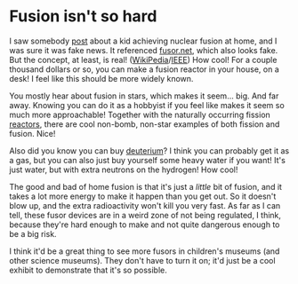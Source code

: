 # Fusion isn't so hard

I saw somebody [post][] about a kid achieving nuclear fusion at home,
and I was sure it was fake news. It referenced [fusor.net][], which
also looks fake. But the concept, at least, is real!
([WikiPedia][]/[IEEE][]) How cool! For a couple thousand dollars or
so, you can make a fusion reactor in your house, on a desk! I feel
like this should be more widely known.

[post]: https://www.guinnessworldrecords.com/amp/news/2020/10/middle-school-student-achieved-nuclear-fusion-in-his-family-playroom-631163
[fusor.net]: https://fusor.net/
[WikiPedia]: https://en.wikipedia.org/wiki/Fusor
[IEEE]: https://spectrum.ieee.org/energy/nuclear/fusion-on-a-budget

You mostly hear about fusion in stars, which makes it seem... big. And
far away. Knowing you can do it as a hobbyist if you feel like makes
it seem so much more approachable! Together with the naturally
occurring fission [reactors][], there are cool non-bomb, non-star
examples of both fission and fusion. Nice!

[reactors]: https://blogs.scientificamerican.com/guest-blog/natures-nuclear-reactors-the-2-billion-year-old-natural-fission-reactors-in-gabon-western-africa/

Also did you know you can buy [deuterium][]? I think you can probably
get it as a gas, but you can also just buy yourself some heavy water
if you want! It's just water, but with extra neutrons on the hydrogen!
How cool!

[deuterium]: https://en.wikipedia.org/wiki/Deuterium

The good and bad of home fusion is that it's just a _little_ bit of
fusion, and it takes a lot more energy to make it happen than you get
out. So it doesn't blow up, and the extra radioactivity won't kill you
very fast. As far as I can tell, these fusor devices are in a weird
zone of not being regulated, I think, because they're hard enough to
make and not quite dangerous enough to be a big risk.

I think it'd be a great thing to see more fusors in children's museums
(and other science museums). They don't have to turn it on; it'd just
be a cool exhibit to demonstrate that it's so possible.

